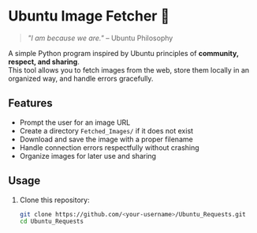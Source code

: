 # Ubuntu Image Fetcher 🐧

> *"I am because we are."* – Ubuntu Philosophy  

A simple Python program inspired by Ubuntu principles of **community, respect, and sharing**.  
This tool allows you to fetch images from the web, store them locally in an organized way, and handle errors gracefully.  

## Features
- Prompt the user for an image URL  
- Create a directory `Fetched_Images/` if it does not exist  
- Download and save the image with a proper filename  
- Handle connection errors respectfully without crashing  
- Organize images for later use and sharing  

## Usage
1. Clone this repository:
   ```bash
   git clone https://github.com/<your-username>/Ubuntu_Requests.git
   cd Ubuntu_Requests
